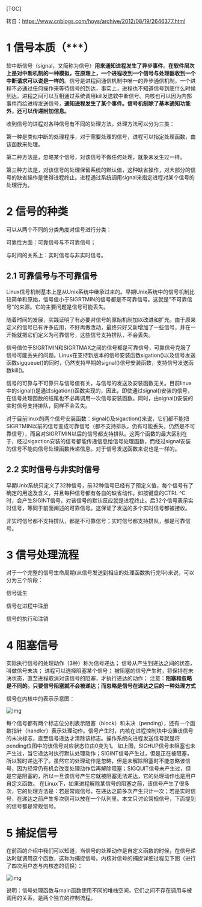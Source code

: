 [TOC]

转自：https://www.cnblogs.com/hoys/archive/2012/08/19/2646377.html

# 1 信号本质（***）

软中断信号（signal，又简称为信号）**用来通知进程发生了异步事件**。**在软件层次上是对中断机制的一种模拟，在原理上，一个进程收到一个信号与处理器收到一个中断请求可以说是一样的**。信号是进程间通信机制中唯一的异步通信机制，一个进程不必通过任何操作来等待信号的到达，事实上，进程也不知道信号到底什么时候到达。进程之间可以互相通过系统调用kill发送软中断信号。内核也可以因为内部事件而给进程发送信号，**通知进程发生了某个事件。信号机制除了基本通知功能外，还可以传递附加信息。**

 

收到信号的进程对各种信号有不同的处理方法。处理方法可以分为三类：

第一种是类似中断的处理程序，对于需要处理的信号，进程可以指定处理函数，由该函数来处理。

第二种方法是，忽略某个信号，对该信号不做任何处理，就象未发生过一样。

第三种方法是，对该信号的处理保留系统的默认值，这种缺省操作，对大部分的信号的缺省操作是使得进程终止。进程通过系统调用signal来指定进程对某个信号的处理行为。

 

# 2 信号的种类

可以从两个不同的分类角度对信号进行分类：

可靠性方面：可靠信号与不可靠信号；

与时间的关系上：实时信号与非实时信号。

 

## 2.1 可靠信号与不可靠信号

Linux信号机制基本上是从Unix系统中继承过来的。早期Unix系统中的信号机制比较简单和原始，信号值小于SIGRTMIN的信号都是不可靠信号。这就是"不可靠信号"的来源。它的主要问题是信号可能丢失。

随着时间的发展，实践证明了有必要对信号的原始机制加以改进和扩充。由于原来定义的信号已有许多应用，不好再做改动，最终只好又新增加了一些信号，并在一开始就把它们定义为可靠信号，这些信号支持排队，不会丢失。

信号值位于SIGRTMIN和SIGRTMAX之间的信号都是可靠信号，可靠信号克服了信号可能丢失的问题。Linux在支持新版本的信号安装函数sigation()以及信号发送函数sigqueue()的同时，仍然支持早期的signal()信号安装函数，支持信号发送函数kill()。

信号的可靠与不可靠只与信号值有关，与信号的发送及安装函数无关。目前linux中的signal()是通过sigation()函数实现的，因此，即使通过signal()安装的信号，在信号处理函数的结尾也不必再调用一次信号安装函数。同时，由signal()安装的实时信号支持排队，同样不会丢失。

对于目前linux的两个信号安装函数：signal()及sigaction()来说，它们都不能把SIGRTMIN以前的信号变成可靠信号（都不支持排队，仍有可能丢失，仍然是不可靠信号），而且对SIGRTMIN以后的信号都支持排队。这两个函数的最大区别在于，经过sigaction安装的信号都能传递信息给信号处理函数，而经过signal安装的信号不能向信号处理函数传递信息。对于信号发送函数来说也是一样的。

 

## 2.2 实时信号与非实时信号

早期Unix系统只定义了32种信号，前32种信号已经有了预定义值，每个信号有了确定的用途及含义，并且每种信号都有各自的缺省动作。如按键盘的CTRL ^C时，会产生SIGINT信号，对该信号的默认反应就是进程终止。后32个信号表示实时信号，等同于前面阐述的可靠信号。这保证了发送的多个实时信号都被接收。

非实时信号都不支持排队，都是不可靠信号；实时信号都支持排队，都是可靠信号。

 

# 3 信号处理流程

对于一个完整的信号生命周期(从信号发送到相应的处理函数执行完毕)来说，可以分为三个阶段：

信号诞生

信号在进程中注册

信号的执行和注销

# 4 阻塞信号



实际执行信号的处理动作（3种）称为信号递达；
信号从产生到递达之间的状态，叫做信号未决；
进程可以选择阻塞某个信号；
被阻塞的信号产生时，将保持在未决状态，直至进程取消对该信号的阻塞，才执行递达的动作；
注意：**阻塞和忽略是不同的。只要信号阻塞就不会被递达；而忽略是信号在递达之后的一种处理方式**

信号在内核中的表示示意图：

![img](E:\git-workspace\note\images\os\signal.jpg)



每个信号都有两个标志位分别表示阻塞（block）和未决（pending），还有一个函数指针（handler）表示处理动作。信号产生时，内核在进程控制块中设置该信号的未决标志，直至信号递达才清除该标志。操作系统向进程发送信号就是将pending位图中的该信号对应状态位由0变为1。
    如上图，SIGHUP信号未阻塞也未产生过，当它递达时执行默认处理动作；SIGINT信号产生过，但是正在被阻塞，所以暂时递达不了。虽然它的处理动作是忽略，但是未解除阻塞时不能忽略该信号，因为经常仍有机会改变处理动作后再解除阻塞；SIGQUIT信号未产生过，但是它是阻塞的，所以一旦该信号产生它就被阻塞无法递达，它的处理动作也是用户自定义函数。
    在Linux下，如果进程解除某信号的阻塞之前，该信号产生了很多次，它的处理方法是：若是常规信号，在递达之前多次产生只计一次；若是实时信号，在递达之前产生多次则可以放在一个队列里。本文只讨论常规信号，下面提到的信号都是常规信号。

# 5 捕捉信号

在前面的介绍中我们可以知道，当信号的处理动作是自定义函数的时候，在信号递达时就调用这个函数，这称为捕捉信号。内核对信号的捕捉详细过程见下图（进行了四次用户态与内核态的切换）：

![img](E:\git-workspace\note\images\os\signal_get.jpg)

说明：信号处理函数与main函数使用不同的堆栈空间，它们之间不存在调用与被调用的关系，是两个独立的控制流程。










